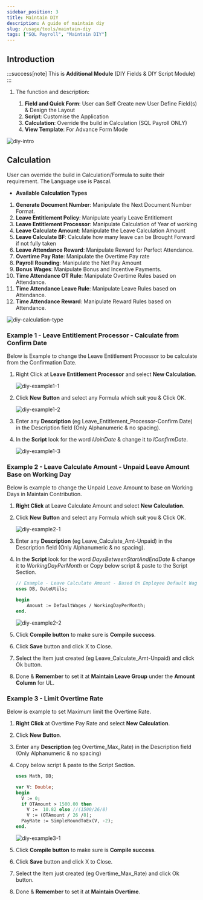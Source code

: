 ```yaml
---
sidebar_position: 3
title: Maintain DIY
description: A guide of maintain diy
slug: /usage/tools/maintain-diy
tags: ["SQL Payroll", "Maintain DIY"]
---
```


## Introduction

:::success[note]
This is **Additional Module** (DIY Fields & DIY Script Module)
:::

1. The function and description:

    1. **Field and Quick Form**: User can Self Create new User Define Field(s) & Design the Layout
    2. **Script**: Customise the Application
    3. **Calculation**: Override the build in Calculation (SQL Payroll ONLY)
    4. **View Template**: For Advance Form Mode

![diy-intro](../../../static/img/usage/tools/maintain-diy/diy-intro.png)

## Calculation

User can override the build in Calculation/Formula to suite their requirement. The Language use is Pascal.

- **Available Calculation Types**

1. **Generate Document Number**: Manipulate the Next Document Number Format.
2. **Leave Entitlement Policy**: Manipulate yearly Leave Entitlement
3. **Leave Entitlement Processor**: Manipulate Calculation of Year of working
4. **Leave Calculate Amount**: Manipulate the Leave Calculation Amount
5. **Leave Calculate BF**: Calculate how many leave can be Brought Forward if not fully taken
6. **Leave Attendance Reward**: Manipulate Reward for Perfect Attendance.
7. **Overtime Pay Rate**: Manipulate the Overtime Pay rate
8. **Payroll Rounding**: Manipulate the Net Pay Amount
9. **Bonus Wages**: Manipulate Bonus and Incentive Payments.
10. **Time Attendance OT Rule**: Manipulate Overtime Rules based on Attendance.
11. **Time Attendance Leave Rule**: Manipulate Leave Rules based on Attendance.
12. **Time Attendance Reward**: Manipulate Reward Rules based on Attendance.

![diy-calculation-type](../../../static/img/usage/tools/maintain-diy/diy-calculation-type.png)

### Example 1 - Leave Entitlement Processor - Calculate from Confirm Date

Below is Example to change the Leave Entitlement Processor to be calculate from the Confirmation Date.

1. Right Click at **Leave Entitlement Processor** and select **New Calculation**.

    ![diy-example1-1](../../../static/img/usage/tools/maintain-diy/diy-example1-1.png)

2. Click **New Button** and select any Formula which suit you & Click OK.

    ![diy-example1-2](../../../static/img/usage/tools/maintain-diy/diy-example1-2.png)

3. Enter any **Description** (eg Leave_Entitlement_Processor-Confirm Date) in the Description field (Only Alphanumeric & no spacing).

4. In the **Script** look for the word *lJoinDate* & change it to *lConfirmDate*.

    ![diy-example1-3](../../../static/img/usage/tools/maintain-diy/diy-example1-3.jpg)

### Example 2 - Leave Calculate Amount - Unpaid Leave Amount Base on Working Day

Below is example to change the Unpaid Leave Amount to base on Working Days in Maintain Contribution.

1. **Right Click** at Leave Calculate Amount and select **New Calculation**.

2. Click **New Button** and select any Formula which suit you & Click OK.

    ![diy-example2-1](../../../static/img/usage/tools/maintain-diy/diy-example2-1.png)

3. Enter any **Description** (eg Leave_Calculate_Amt-Unpaid) in the Description field (Only Alphanumeric & no spacing).

4. In the **Script** look for the word *DaysBetweenStartAndEndDate* & change it to *WorkingDayPerMonth* or Copy below script & paste to the Script Section.

    ```pascal
    // Example - Leave Calculate Amount - Based On Employee Default Wages
    uses DB, DateUtils;

    begin
        Amount := DefaultWages / WorkingDayPerMonth;
    end.
    ```

    ![diy-example2-2](../../../static/img/usage/tools/maintain-diy/diy-example2-2.png)

5. Click **Compile button** to make sure is **Compile success**.

6. Click **Save** button and click X to Close.

7. Select the Item just created (eg Leave_Calculate_Amt-Unpaid) and click Ok button.

8. Done & **Remember** to set it at **Maintain Leave Group** under the **Amount Column** for UL.

### Example 3 - Limit Overtime Rate

Below is example to set Maximum limit the Overtime Rate.

1. **Right Click** at Overtime Pay Rate and select **New Calculation**.

2. Click **New Button**.

3. Enter any **Description** (eg Overtime_Max_Rate) in the Description field (Only Alphanumeric & no spacing)

4. Copy below script & paste to the Script Section.

    ```pascal
    uses Math, DB;

    var V: Double;
    begin
      V := 0;
      if OTAmount > 1500.00 then
        V :=  10.82 else //(1500/26/8)
        V := (OTAmount / 26 /8);
      PayRate := SimpleRoundToEx(V, -2);
    end.
    ```

    ![diy-example3-1](../../../static/img/usage/tools/maintain-diy/diy-example3-1.png)

5. Click **Compile button** to make sure is **Compile success**.

6. Click **Save** button and click X to Close.

7. Select the Item just created (eg Overtime_Max_Rate) and click Ok button.

8. Done & **Remember** to set it at **Maintain Overtime**.
